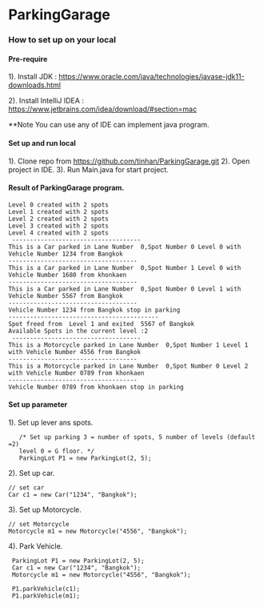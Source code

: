 # ParkingGarage

### How to set up on your local

#### Pre-require

 1). Install JDK : https://www.oracle.com/java/technologies/javase-jdk11-downloads.html
 
 2). Install IntelliJ IDEA : https://www.jetbrains.com/idea/download/#section=mac 
 
 **Note You can use any of IDE can implement java program.

#### Set up and run local
 1). Clone repo from https://github.com/tinhan/ParkingGarage.git
 2). Open project in IDE.
 3). Run Main.java for start project.

#### Result of ParkingGarage program.
    
    Level 0 created with 2 spots
    Level 1 created with 2 spots
    Level 2 created with 2 spots
    Level 3 created with 2 spots
    Level 4 created with 2 spots
     ------------------------------------ 
    This is a Car parked in Lane Number  0,Spot Number 0 Level 0 with Vehicle Number 1234 from Bangkok
    ------------------------------------ 
    This is a Car parked in Lane Number  0,Spot Number 1 Level 0 with Vehicle Number 1680 from khonkaen
    ------------------------------------ 
    This is a Car parked in Lane Number  0,Spot Number 0 Level 1 with Vehicle Number 5567 from Bangkok
    ------------------------------------ 
    Vehicle Number 1234 from Bangkok stop in parking
    ------------------------------------------ 
    Spot freed from  Level 1 and exited  5567 of Bangkok
    Available Spots in the current level :2
     ------------------------------------ 
    This is a Motorcycle parked in Lane Number  0,Spot Number 1 Level 1 with Vehicle Number 4556 from Bangkok
    ------------------------------------ 
    This is a Motorcycle parked in Lane Number  0,Spot Number 0 Level 2 with Vehicle Number 0789 from khonkaen
    ------------------------------------ 
    Vehicle Number 0789 from khonkaen stop in parking
    
    

#### Set up parameter
1). Set up lever ans spots.

      
       /* Set up parking 3 = number of spots, 5 number of levels (default =2)
       level 0 = G floor. */
       ParkingLot P1 = new ParkingLot(2, 5);
       
      

2). Set up car.

    
    // set car
    Car c1 = new Car("1234", "Bangkok");
    

3). Set up Motorcycle.

    
    // set Motorcycle 
    Motorcycle m1 = new Motorcycle("4556", "Bangkok");
    

4). Park Vehicle.

    
     ParkingLot P1 = new ParkingLot(2, 5);
     Car c1 = new Car("1234", "Bangkok");
     Motorcycle m1 = new Motorcycle("4556", "Bangkok");
       
     P1.parkVehicle(c1);
     P1.parkVehicle(m1);
     
    
 
